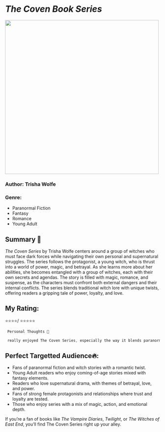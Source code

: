 # *The Coven Book Series*
<img src="https://m.media-amazon.com/images/I/51+2B0B-D-L._SL500_.jpg" width="500" height="500"> 

 ### **Author**: Trisha Wolfe



### **Genre**: 
* Paranormal Fiction
* Fantasy
* Romance
* Young Adult


## Summary 📖
*The Coven Series* by Trisha Wolfe centers around a group of witches who must face dark forces while navigating their own personal and supernatural struggles. The series follows the protagonist, a young witch, who is thrust into a world of power, magic, and betrayal. As she learns more about her abilities, she becomes entangled with a group of witches, each with their own secrets and agendas. The story is filled with magic, romance, and suspense, as the characters must confront both external dangers and their internal conflicts. The series blends traditional witch lore with unique twists, offering readers a gripping tale of power, loyalty, and love.

## **My Rating**:
 ⭐⭐⭐⭐/ ⭐⭐⭐⭐⭐

```javascript
 Personal Thoughts 💭

 really enjoyed The Coven Series, especially the way it blends paranormal elements with character-driven drama. The world-building is rich and immersive, with a unique take on witches and magic. Trisha Wolfe does a fantastic job of creating a world that feels both familiar and new, making the fantasy elements feel grounded in reality. The characters, particularly the protagonist, are complex and relatable, and their growth throughout the series is well-developed. The romance adds an intriguing layer to the story, but it doesn’t overshadow the darker, more intense moments. The pacing keeps the story exciting, and there’s enough mystery and intrigue to keep you hooked. However, there were times when the narrative felt a bit predictable, but overall, it was an enjoyable read that kept me turning pages.
```
## Perfect Targetted Audience🔥:
* Fans of paranormal fiction and witch stories with a romantic twist.
* Young Adult readers who enjoy coming-of-age stories mixed with fantasy elements.
* Readers who love supernatural drama, with themes of betrayal, love, and power.
* Fans of strong female protagonists and relationships where trust and loyalty are tested.
* Those who enjoy series with a mix of magic, action, and emotional depth.

If you’re a fan of books like *The Vampire Diaries*, *Twilight*, or *The Witches of East End*, you’ll find The Coven Series right up your alley.


